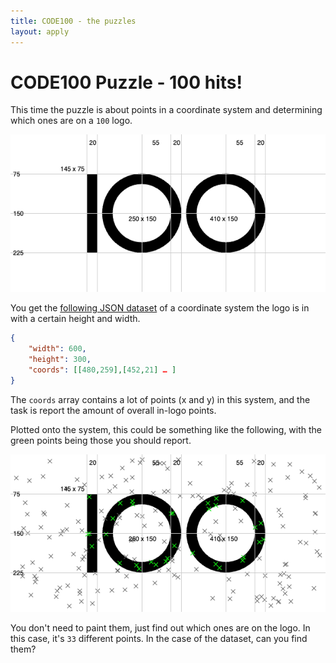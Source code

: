 ```yaml
---
title: CODE100 - the puzzles 
layout: apply
---
```


# CODE100 Puzzle - 100 hits!

This time the puzzle is about points in a coordinate system and determining which ones are on a `100` logo.

![Ilustration showing the logo and its location and measurements on a coordinate system](100-logo-coordinates.png)

You get the [following JSON dataset](coordinatesystem.json) of a coordinate system the logo is in with a certain height and width.

```JSON
{
    "width": 600,
    "height": 300,
    "coords": [[480,259],[452,21] … ]
}
```

The `coords` array contains a lot of points (x and y) in this system, and the task is report the amount of overall in-logo points.

Plotted onto the system, this could be something like the following, with the green points being those you should report. 

![Example of a solved solution as a graphic](solved-puzzle.png)

You don't need to paint them, just find out which ones are on the logo. In this case, it's `33` different points. In the case of the dataset, can you find them?